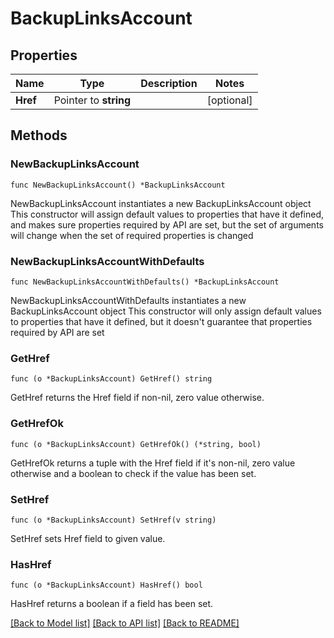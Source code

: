 # BackupLinksAccount

## Properties

Name | Type | Description | Notes
------------ | ------------- | ------------- | -------------
**Href** | Pointer to **string** |  | [optional] 

## Methods

### NewBackupLinksAccount

`func NewBackupLinksAccount() *BackupLinksAccount`

NewBackupLinksAccount instantiates a new BackupLinksAccount object
This constructor will assign default values to properties that have it defined,
and makes sure properties required by API are set, but the set of arguments
will change when the set of required properties is changed

### NewBackupLinksAccountWithDefaults

`func NewBackupLinksAccountWithDefaults() *BackupLinksAccount`

NewBackupLinksAccountWithDefaults instantiates a new BackupLinksAccount object
This constructor will only assign default values to properties that have it defined,
but it doesn't guarantee that properties required by API are set

### GetHref

`func (o *BackupLinksAccount) GetHref() string`

GetHref returns the Href field if non-nil, zero value otherwise.

### GetHrefOk

`func (o *BackupLinksAccount) GetHrefOk() (*string, bool)`

GetHrefOk returns a tuple with the Href field if it's non-nil, zero value otherwise
and a boolean to check if the value has been set.

### SetHref

`func (o *BackupLinksAccount) SetHref(v string)`

SetHref sets Href field to given value.

### HasHref

`func (o *BackupLinksAccount) HasHref() bool`

HasHref returns a boolean if a field has been set.


[[Back to Model list]](../README.md#documentation-for-models) [[Back to API list]](../README.md#documentation-for-api-endpoints) [[Back to README]](../README.md)


